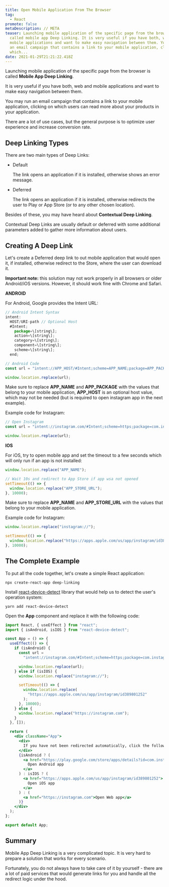```yaml
---
title: Open Mobile Application From The Browser
tag:
  - React
promote: false
metaDescription: // META
teaser: Launching mobile application of the specific page from the browser is
  called mobile app Deep Linking. It is very useful if you have both, web and
  mobile applications and want to make easy navigation between them. You may run
  an email campaign that contains a link to your mobile application, clicking on
  which...
date: 2021-01-29T21:21:22.418Z
---
```

Launching mobile application of the specific page from the browser is called **Mobile App Deep Linking**.

It is very useful if you have both, web and mobile applications and want to make easy navigation between them.

You may run an email campaign that contains a link to your mobile application, clicking on which users can read more about your products in your application.

There are a lot of use cases, but the general purpose is to optimize user experience and increase conversion rate.

## Deep Linking Types

There are two main types of Deep Links:

* Default

  The link opens an application if it is installed, otherwise shows an error message.
* Deferred

  The link opens an application if it is installed, otherwise redirects the user to Play or App Store (or to any other chosen location).

Besides of these, you may have heard about **Contextual Deep Linking**.

Contextual Deep Links are usually default or deferred with some additional parameters added to gather more information about users.

## Creating A Deep Link

Let's create a Deferred deep link to out mobile application that would open it, if installed, otherwise redirect to the Store, where the user can download it.

**Important note:** this solution may not work properly in all browsers or older Android/iOS versions. However, it should work fine with Chrome and Safari.

**ANDROID**

For Android, Google provides the Intent URL:

```javascript
// Android Intent Syntax
intent:  
  HOST/URI-path // Optional Host  
  #Intent;  
    package=\[string\];  
    action=\[string\];  
    category=\[string\];  
    component=\[string\];  
    scheme=\[string\];  
  end;

// Android Code
const url = "intent://APP_HOST/#Intent;scheme=APP_NAME;package=APP_PACKAGE;end";

window.location.replace(url); 
```

Make sure to replace **APP_NAME** and **APP_PACKAGE** with the values that belong to your mobile application, **APP_HOST** is an optional host value, which may not be needed (but is required to open instagram app in the next example).

Example code for Instagram:

```javascript
// Open Instagram
const url = "intent://instagram.com/#Intent;scheme=https;package=com.instagram.android;end";

window.location.replace(url); 
```

**IOS**

For iOS, try to open mobile app and set the timeout to a few seconds which will only run if an app is not installed:

```javascript
window.location.replace("APP_NAME"); 

// Wait 10s and redirect to App Store if app wsa not opened
setTimeout(() => {
  window.location.replace("APP_STORE_URL"); 
}, 10000);
```

Make sure to replace **APP_NAME** and **APP_STORE_URL** with the values that belong to your mobile application.

Example code for Instagram:

```javascript
window.location.replace("instagram://"); 

setTimeout(() => {
  window.location.replace("https://apps.apple.com/us/app/instagram/id389801252"); 
}, 10000);
```

## The Complete Example

To put all the code together, let's create a simple React application:

`npx create-react-app deep-linking`

Install [react-device-detect](https://www.npmjs.com/package/react-device-detect) library that would help us to detect the user's operation system:

`yarn add react-device-detect`

Open the **App** component and replace it with the following code:

```jsx
import React, { useEffect } from "react";
import { isAndroid, isIOS } from "react-device-detect";

const App = () => {
  useEffect(() => {
    if (isAndroid) {
      const url =
        "intent://instagram.com/#Intent;scheme=https;package=com.instagram.android;end";

      window.location.replace(url);
    } else if (isIOS) {
      window.location.replace("instagram://");

      setTimeout(() => {
        window.location.replace(
          "https://apps.apple.com/us/app/instagram/id389801252"
        );
      }, 10000);
    } else {
      window.location.replace("https://instagram.com");
    }
  }, []);

  return (
    <div className="App">
      <div>
        If you have not been redirected automatically, click the following link:
      </div>
      {isAndroid ? (
        <a href="https://play.google.com/store/apps/details?id=com.instagram.android">
          Open Android app
        </a>
      ) : isIOS ? (
        <a href="https://apps.apple.com/us/app/instagram/id389801252">
          Open iOS app
        </a>
      ) : (
        <a href="https://instagram.com">Open Web app</a>
      )}
    </div>
  );
};

export default App;
```

## Summary

Mobile App Deep Linking is a very complicated topic. It is very hard to prepare a solution that works for every scenario.

Fortunately, you do not always have to take care of it by yourself - there are a lot of paid services that would generate links for you and handle all the redirect logic under the hood.